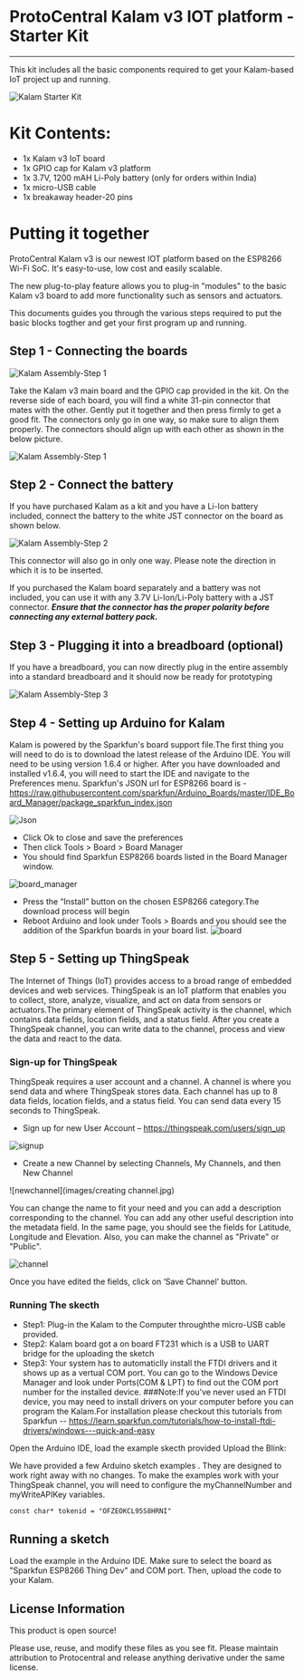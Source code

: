# ProtoCentral Kalam v3 IOT platform - Starter Kit
------------------
This kit includes all the basic components required to get your Kalam-based IoT project up and running.

![Kalam Starter Kit](images/kalam_starterkit.jpg)

# Kit Contents:

* 1x Kalam v3 IoT board
* 1x GPIO cap for Kalam v3 platform
* 1x 3.7V, 1200 mAH Li-Poly battery (only for orders within India)
* 1x micro-USB cable
* 1x breakaway header-20 pins

# Putting it together

ProtoCentral Kalam v3 is our newest IOT platform based on the ESP8266 Wi-Fi SoC. It's easy-to-use, low cost and easily scalable. 

The new plug-to-play feature allows you to plug-in "modules" to the basic Kalam v3 board to add more functionality such as sensors and actuators.

This documents guides you through the various steps required to put the basic blocks togther and get your first program up and running.

Step 1 - Connecting the boards
--------
![Kalam Assembly-Step 1](images/kalam_assembly4.jpg)

Take the Kalam v3 main board and the GPIO cap provided in the kit. On the reverse side of each board, you will find a white 31-pin connector that mates with the other. Gently put it together and then press firmly to get a good fit. The connectors only go in one way, so make sure to align them properly. The connectors should align up with each other as shown in the below picture.

![Kalam Assembly-Step 1](images/kalam_assembly3.jpg)

Step 2 - Connect the battery
-------------------

If you have purchased Kalam as a kit and you have a Li-Ion battery included, connect the battery to the white JST connector on the board as shown below. 

![Kalam Assembly-Step 2](images/kalam_assembly5.jpg)

This connector will also go in only one way. Please note the direction in which it is to be inserted.

If you purchased the Kalam board separately and a battery was not included, you can use it with any 3.7V Li-Ion/Li-Poly battery with a JST connector. ***Ensure that the connector has the proper polarity before connecting any external battery pack.***


Step 3 - Plugging it into a breadboard (optional)
-----------------

If you have a breadboard, you can now directly plug in the entire assembly into a standard breadboard and it should now be ready for prototyping

![Kalam Assembly-Step 3](images/kalam_assembly1.jpg)


Step 4 - Setting up Arduino for Kalam
----------------------------

Kalam is powered by the Sparkfun's board support file.The first thing you will need to do is to download the latest release of the Arduino IDE. You will need to be using version 1.6.4 or higher. 
After you have downloaded and installed v1.6.4, you will need to start the IDE and navigate to the Preferences menu.
Sparkfun's  JSON url for ESP8266 board is - https://raw.githubusercontent.com/sparkfun/Arduino_Boards/master/IDE_Board_Manager/package_sparkfun_index.json

![Json](images/json.jpg)

* Click Ok to close and save the preferences
* Then click Tools > Board > Board Manager
* You should find Sparkfun ESP8266 boards listed in the Board Manager window.

 ![board_manager](images/boardmanager.png)
 
*	Press the “Install” button on the chosen ESP8266 category.The download process will begin
* Reboot Arduino and look under Tools > Boards and you should see the addition of the Sparkfun boards in your board list.
![board](images/board.png)

Step 5 - Setting up ThingSpeak
-------------------------------
The Internet of Things (IoT) provides access to a broad range of embedded devices and web services. ThingSpeak is an IoT platform that enables you to collect, store, analyze, visualize, and act on data from sensors or actuators.The primary element of ThingSpeak activity is the channel, which contains data fields, location fields, and a status field. After you create a ThingSpeak channel, you can write data to the channel, process and view the data  and react to the data.

### Sign-up for ThingSpeak

ThingSpeak requires a user account and a channel. A channel is where you send data and where ThingSpeak stores data. Each channel has up to 8 data fields, location fields, and a status field. You can send data every 15 seconds to ThingSpeak.

* Sign up for new User Account – https://thingspeak.com/users/sign_up

![signup](images/signup.jpg)

* Create a new Channel by selecting Channels, My Channels, and then New Channel

![newchannel](images/creating channel.jpg)

You can change the name to fit your need and you can add a description corresponding to the channel. You can add any other useful description into the metadata field. In the same page, you should see the fields for Latitude, Longitude and Elevation. Also, you can make the channel as "Private" or "Public".

![channel](images/channel.JPG)

Once you have edited the fields, click on ‘Save Channel’ button.

### Running The skecth

* Step1: Plug-in the Kalam to the Computer throughthe micro-USB cable provided.
* Step2: Kalam board got a on board FT231 which is a USB to UART bridge for the uploading the sketch
* Step3: Your system has to automaticlly install the FTDI drivers and it shows up as a vertual COM port.  You can go to the Windows     Device Manager and look under Ports(COM & LPT) to find out the COM port number for the installed device.
###Note:If you've never used an FTDI device, you may need to install drivers on your computer before you can program the Kalam.For installation please checkout this tutorials from Sparkfun -- https://learn.sparkfun.com/tutorials/how-to-install-ftdi-drivers/windows---quick-and-easy
 


Open the Arduino IDE, load the example skecth provided
Upload the Blink:



We have provided a few Arduino sketch examples . They are designed to work right away with no changes.  To make the examples work with your ThingSpeak channel, you will need to configure the myChannelNumber and myWriteAPIKey variables.

  ```
const char* tokenid = "OFZEOKCL95S8HRNI"

  ```
Running a sketch
----------------
Load the example in the Arduino IDE. Make sure to select the board as "Sparkfun ESP8266 Thing Dev"  and COM port. Then, upload the code to your Kalam.

License Information
-------------------
This product is open source!

Please use, reuse, and modify these files as you see fit. Please maintain attribution to Protocentral and release anything derivative under the same license.
